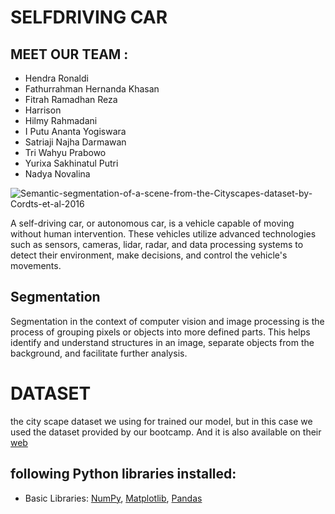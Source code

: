 # SELFDRIVING CAR
## MEET OUR TEAM :

- Hendra Ronaldi
- Fathurrahman Hernanda Khasan
- Fitrah Ramadhan Reza
- Harrison
- Hilmy Rahmadani
- I Putu Ananta Yogiswara
- Satriaji Najha Darmawan
- Tri Wahyu Prabowo
- Yurixa Sakhinatul Putri
- Nadya Novalina

![Semantic-segmentation-of-a-scene-from-the-Cityscapes-dataset-by-Cordts-et-al-2016](https://github.com/Fitrah-just/Cityscape-Segmentation/assets/84637046/3e8dc930-86f9-4d93-960f-1cff47c1514c)

A self-driving car, or autonomous car, is a vehicle capable of moving without human intervention. These vehicles utilize advanced technologies such as sensors, cameras, lidar, radar, and data processing systems to detect their environment, make decisions, and control the vehicle's movements.

## Segmentation
Segmentation in the context of computer vision and image processing is the process of grouping pixels or objects into more defined parts. This helps identify and understand structures in an image, separate objects from the background, and facilitate further analysis.

# DATASET
the city scape dataset we using for trained our model, but in this case we used the dataset provided by our bootcamp. And it is also available on their [web]([https://keras.io/](https://www.cityscapes-dataset.com/)https://www.cityscapes-dataset.com/)

## following Python libraries installed:

* Basic Libraries: [NumPy](http://www.numpy.org/), [Matplotlib](http://matplotlib.org/), [Pandas](https://pandas.pydata.org/)
